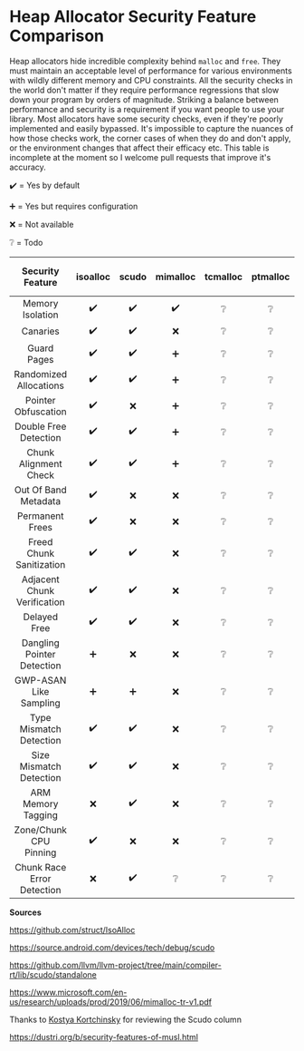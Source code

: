 # Heap Allocator Security Feature Comparison

Heap allocators hide incredible complexity behind `malloc` and `free`. They must maintain an acceptable level of performance for various environments with wildly different memory and CPU constraints. All the security checks in the world don't matter if they require performance regressions that slow down your program by orders of magnitude. Striking a balance between performance and security is a requirement if you want people to use your library. Most allocators have some security checks, even if they're poorly implemented and easily bypassed. It's impossible to capture the nuances of how those checks work, the corner cases of when they do and don't apply, or the environment changes that affect their efficacy etc. This table is incomplete at the moment so I welcome pull requests that improve it's accuracy.

:heavy_check_mark: = Yes by default

:heavy_plus_sign: = Yes but requires configuration

:x: = Not available

:grey_question: = Todo


| Security Feature		    | isoalloc         | scudo 		      | mimalloc  	     | tcmalloc      | ptmalloc      | jemalloc      | musl's malloc-ng|
|:-------------------------:|:----------------:|:----------------:|:----------------:|:-------------:|:-------------:|:-------------:|:-----------:|
|Memory Isolation			|:heavy_check_mark:|:heavy_check_mark:|:heavy_check_mark:|:grey_question:|:grey_question:|:grey_question:|:x:|
|Canaries  			        |:heavy_check_mark:|:heavy_check_mark:|:x:   			 |:grey_question:|:grey_question:|:grey_question:|:heavy_check_mark:|
|Guard Pages		   	    |:heavy_check_mark:|:heavy_check_mark:|:heavy_plus_sign: |:grey_question:|:grey_question:|:grey_question:|:heavy_check_mark:|
|Randomized Allocations	    |:heavy_check_mark:|:heavy_check_mark:|:heavy_plus_sign: |:grey_question:|:grey_question:|:grey_question:|:heavy_check_mark:|
|Pointer Obfuscation        |:heavy_check_mark:|:x:				  |:heavy_plus_sign: |:grey_question:|:grey_question:|:grey_question:|:x:|
|Double Free Detection      |:heavy_check_mark:|:heavy_check_mark:|:heavy_plus_sign: |:grey_question:|:grey_question:|:grey_question:|:heavy_check_mark:|
|Chunk Alignment Check      |:heavy_check_mark:|:heavy_check_mark:|:heavy_plus_sign: |:grey_question:|:grey_question:|:grey_question:|:heavy_check_mark:|
|Out Of Band Metadata       |:heavy_check_mark:|:x:				  |:x:				 |:grey_question:|:grey_question:|:grey_question:|:heavy_check_mark:|
|Permanent Frees		    |:heavy_check_mark:|:x:				  |:x:				 |:grey_question:|:grey_question:|:grey_question:|:x:|
|Freed Chunk Sanitization   |:heavy_check_mark:|:heavy_check_mark:|:x:				 |:grey_question:|:grey_question:|:grey_question:|:x:|
|Adjacent Chunk Verification|:heavy_check_mark:|:heavy_check_mark:|:x:				 |:grey_question:|:grey_question:|:grey_question:|:x:|
|Delayed Free    	        |:heavy_check_mark:|:heavy_check_mark:|:x:				 |:grey_question:|:grey_question:|:grey_question:|:heavy_check_mark:|
|Dangling Pointer Detection |:heavy_plus_sign: |:x:				  |:x:				 |:grey_question:|:grey_question:|:grey_question:|:x:|
|GWP-ASAN Like Sampling     |:heavy_plus_sign: |:heavy_plus_sign: |:x:				 |:grey_question:|:grey_question:|:grey_question:|:x:|
|Type Mismatch Detection	|:heavy_check_mark:|:heavy_check_mark:|:x:				 |:grey_question:|:grey_question:|:grey_question:|:x:|
|Size Mismatch Detection	|:heavy_check_mark:|:heavy_check_mark:|:x:				 |:grey_question:|:grey_question:|:grey_question:|:x:|
|ARM Memory Tagging			|:x:			   |:heavy_check_mark:|:x:				 |:grey_question:|:grey_question:|:grey_question:|:x:|
|Zone/Chunk CPU Pinning		|:heavy_check_mark:|:x:				  |:x:				 |:grey_question:|:grey_question:|:grey_question:|:x:|
|Chunk Race Error Detection |:x:			   |:heavy_check_mark:|:grey_question:   |:grey_question:|:grey_question:|:grey_question:|:grey_question:|

**Sources**

https://github.com/struct/IsoAlloc

https://source.android.com/devices/tech/debug/scudo

https://github.com/llvm/llvm-project/tree/main/compiler-rt/lib/scudo/standalone

https://www.microsoft.com/en-us/research/uploads/prod/2019/06/mimalloc-tr-v1.pdf

Thanks to [Kostya Kortchinsky](https://twitter.com/@crypt0ad) for reviewing the Scudo column

https://dustri.org/b/security-features-of-musl.html
